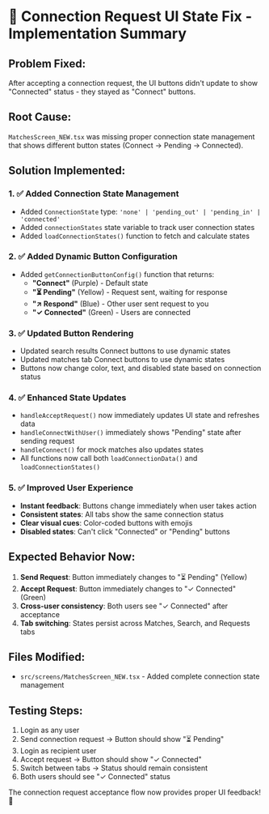 # 🎯 Connection Request UI State Fix - Implementation Summary

## Problem Fixed:
After accepting a connection request, the UI buttons didn't update to show "Connected" status - they stayed as "Connect" buttons.

## Root Cause:
`MatchesScreen_NEW.tsx` was missing proper connection state management that shows different button states (Connect → Pending → Connected).

## Solution Implemented:

### 1. ✅ Added Connection State Management
- Added `ConnectionState` type: `'none' | 'pending_out' | 'pending_in' | 'connected'`
- Added `connectionStates` state variable to track user connection states
- Added `loadConnectionStates()` function to fetch and calculate states

### 2. ✅ Added Dynamic Button Configuration
- Added `getConnectionButtonConfig()` function that returns:
  - **"Connect"** (Purple) - Default state
  - **"⏳ Pending"** (Yellow) - Request sent, waiting for response
  - **"↗️ Respond"** (Blue) - Other user sent request to you
  - **"✓ Connected"** (Green) - Users are connected

### 3. ✅ Updated Button Rendering
- Updated search results Connect buttons to use dynamic states
- Updated matches tab Connect buttons to use dynamic states
- Buttons now change color, text, and disabled state based on connection status

### 4. ✅ Enhanced State Updates
- `handleAcceptRequest()` now immediately updates UI state and refreshes data
- `handleConnectWithUser()` immediately shows "Pending" state after sending request
- `handleConnect()` for mock matches also updates states
- All functions now call both `loadConnectionData()` and `loadConnectionStates()`

### 5. ✅ Improved User Experience
- **Instant feedback**: Buttons change immediately when user takes action
- **Consistent states**: All tabs show the same connection status
- **Clear visual cues**: Color-coded buttons with emojis
- **Disabled states**: Can't click "Connected" or "Pending" buttons

## Expected Behavior Now:

1. **Send Request**: Button immediately changes to "⏳ Pending" (Yellow)
2. **Accept Request**: Button immediately changes to "✓ Connected" (Green)
3. **Cross-user consistency**: Both users see "✓ Connected" after acceptance
4. **Tab switching**: States persist across Matches, Search, and Requests tabs

## Files Modified:
- `src/screens/MatchesScreen_NEW.tsx` - Added complete connection state management

## Testing Steps:
1. Login as any user
2. Send connection request → Button should show "⏳ Pending"
3. Login as recipient user
4. Accept request → Button should show "✓ Connected" 
5. Switch between tabs → Status should remain consistent
6. Both users should see "✓ Connected" status

The connection request acceptance flow now provides proper UI feedback! 🎉
